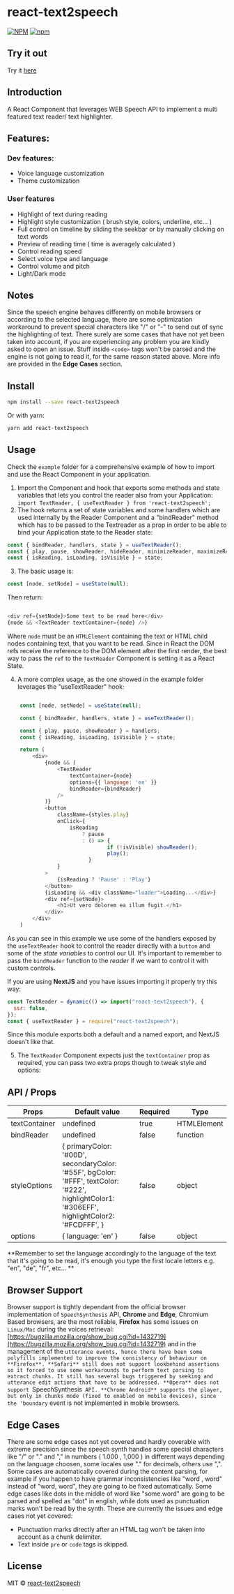 # react-text2speech

[![NPM](https://img.shields.io/npm/v/react-text2speech.svg)](https://www.npmjs.com/package/react-text2speech)
[![npm](https://img.shields.io/npm/dm/react-text2speech.svg)](https://www.npmjs.com/package/react-text2speech)

## Try it out

Try it [here](https://kais3rp.github.io/react-text2speech/)

## Introduction

A React Component that leverages WEB Speech API to implement a multi featured text reader/ text highlighter.

## Features:

### Dev features:
-   Voice language customization
-   Theme customization

### User features
-   Highlight of text during reading
-   Highlight style customization ( brush style, colors, underline, etc... )
-   Full control on timeline by sliding the seekbar or by manually clicking on text words
-   Preview of reading time ( time is averagely calculated )
-   Control reading speed
-   Select voice type and language
-   Control volume and pitch
-   Light/Dark mode 

## Notes

Since the speech engine behaves differently on mobile browsers or according to the selected language, there are some optimization workaround to prevent special characters like "/" or "-" to send out of sync the highlighting of text. There surely are some cases that have not yet been taken into account, if you are experiencing any problem you are kindly asked to open an issue.
Stuff inside `<code>` tags won't be parsed and the engine is not going to read it, for the same reason stated above.
More info are provided in the **Edge Cases** section.

## Install

```bash
npm install --save react-text2speech
```

Or with yarn:

```bash
yarn add react-text2speech
```

## Usage

Check the `example` folder for a comprehensive example of how to import and use the React Component in your application.

1. Import the Component and hook that exports some methods and state variables that lets you control the reader also from your Application:
   `import TextReader, { useTextReader } from 'react-text2speech';`
2. The hook returns a set of state variables and some handlers which are used internally by the Reader Component and a "bindReader" method which has to be passed to the Textreader as a prop in order to be able to bind your Application state to the Reader state:

```javascript
const { bindReader, handlers, state } = useTextReader();
const { play, pause, showReader, hideReader, minimizeReader, maximizeReader } = handlers;
const { isReading, isLoading, isVisible } = state;
```

3. The basic usage is:

```javascript
const [node, setNode] = useState(null);

```
Then return:

```javascript

<div ref={setNode}>Some text to be read here</div>
{node && <TextReader textContainer={node} />}

```

Where `node` must be an `HTMLElement` containing the text or HTML child nodes containing text, that you want to be read.
Since in React the DOM refs receive the reference to the DOM element after the first render, the best way to pass the `ref` to the `TextReader` Component is setting it as a React State.

4. A more complex usage, as the one showed in the example folder leverages the "useTextReader" hook:

```javascript

	const [node, setNode] = useState(null);

	const { bindReader, handlers, state } = useTextReader();

	const { play, pause, showReader } = handlers;
	const { isReading, isLoading, isVisible } = state;

	return (
		<div>		
			{node && (
				<TextReader
					textContainer={node}
					options={{ language: 'en' }}
					bindReader={bindReader}
				/>
			)}
			<button
				className={styles.play}
				onClick={
					isReading
						? pause
						: () => {
								if (!isVisible) showReader();
								play();
						  }
				}
			>
				{isReading ? 'Pause' : 'Play'}
			</button>
			{isLoading && <div className="loader">Loading...</div>}
			<div ref={setNode}>
				<h1>Ut vero dolorem ea illum fugit.</h1>
			</div>
		</div>
	)
```

As you can see in this example we use some of the handlers exposed by the `useTextReader` hook to control the reader directly with a `button` and some of the *state variables* to control our UI.
It's important to remember to pass the `bindReader` function to the *reader* if we want to control it with custom controls.

If you are using **NextJS** and you have issues importing it properly try this way:

```javascript
const TextReader = dynamic(() => import("react-text2speech"), {
  ssr: false,
});
const { useTextReader } = require("react-text2speech");
```
Since this module exports both a default and a named export, and NextJS doesn't like that.

5. The `TextReader` Component expects just the `textContainer` prop as required, you can pass two extra props though to tweak style and options:

## API / Props

| Props         | Default value                                                                      | Required | Type |
| ------------- | ---------------------------------------------------------------------------------- | -------- | ---- |
| textContainer | undefined                                                                          | true     | HTMLElement |
| bindReader    | undefined                                                                          | false    | function |
| styleOptions  | { primaryColor: '#00D', secondaryColor: '#55F', bgColor: '#FFF', textColor: '#222', highlightColor1: '#306EFF', highlightColor2: '#FCDFFF', } | false    | object |
| options       | { language: 'en' }                                                                 | false    | object |

**Remember to set the language accordingly to the language of the text that it's going to be read, it's enough you type the first locale letters e.g. "en", "de", "fr", etc... **

## Browser Support

Browser support is tightly dependant from the official browser implementation of `SpeechSynthesis` API, **Chrome** and **Edge**, Chromium Based browsers, are the most reliable, **Firefox** has some issues on `Linux/Mac` during the voices retrieval: [https://bugzilla.mozilla.org/show_bug.cgi?id=1432719](https://bugzilla.mozilla.org/show_bug.cgi?id=1432719) and in the management of the `utterance events, hence there have been some polyfills implemented to improve the consistency of behaviour on **Firefox**.
**Safari** still does not support lookbehind assertions so it forced to use some workarounds to perform text parsing to extract chunks. It still has several bugs triggered by seeking and utterance edit actions that have to be addressed.
**Opera** does not support `SpeechSynthesis` API.
**Chrome Android** supports the player, but only in chunks mode (fixed to enabled on mobile devices), since the 'boundary` event is not implemented in mobile browsers.



## Edge Cases

There are some edge cases not yet covered and hardly coverable with extreme precision since the speech synth handles some special characters like "/" or "." and "," in numbers ( 1.000 , 1,000 ) in different ways depending on the language choosen, some locales use "." for decimals, others use ",".
Some cases are automatically covered during the content parsing, for example if you happen to have grammar inconsistencies like "word , word" instead of "word, word", they are going to be fixed automatically.
Some edge cases like dots in the middle of word like "some.word" are going to be parsed and spelled as "dot" in english, while dots used as punctuation marks won't be read by the synth.
These are currently the issues and edge cases not yet covered:

-   Punctuation marks directly after an HTML tag won't be taken into account as a chunk delimiter.
-   Text inside `pre` or `code` tags is skipped.

## License

MIT © [react-text2speech](https://github.com/Kais3rP/react-text2speech)
